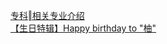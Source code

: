   
[专科‖相关专业介绍](http://www.dianyue.me/archives/415/tdj3u02tv8wf1u1r/)  
[【生日特辑】Happy birthday to &quot;柚&quot;](http://www.dianyue.me/archives/392/7u4s3prhj40041mx/)